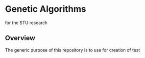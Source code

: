 # Genetic Algorithms

for the STU research

## Overview

The generic purpose of this repository is to use for creation of test 

